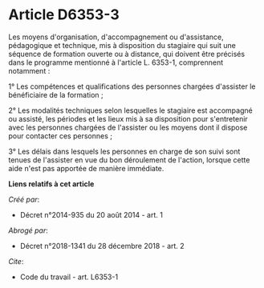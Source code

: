 # Article D6353-3

Les moyens d'organisation, d'accompagnement ou d'assistance, pédagogique et technique, mis à disposition du stagiaire qui
suit une séquence de formation ouverte ou à distance, qui doivent être précisés dans le programme mentionné à l'article L.
6353-1, comprennent notamment : 

1° Les compétences et qualifications des personnes chargées d'assister le bénéficiaire de la formation ; 

2° Les modalités techniques selon lesquelles le stagiaire est accompagné ou assisté, les périodes et les lieux mis à sa
disposition pour s'entretenir avec les personnes chargées de l'assister ou les moyens dont il dispose pour contacter ces
personnes ; 

3° Les délais dans lesquels les personnes en charge de son suivi sont tenues de l'assister en vue du bon déroulement de
l'action, lorsque cette aide n'est pas apportée de manière immédiate.

**Liens relatifs à cet article**

_Créé par_:

  - Décret n°2014-935 du 20 août 2014 - art. 1

_Abrogé par_:

  - Décret n°2018-1341 du 28 décembre 2018 - art. 2

_Cite_:

  - Code du travail - art. L6353-1
